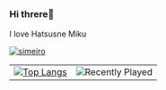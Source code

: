 ### Hi threre👋　
I love Hatsusne Miku

[![simeiro](https://img.shields.io/endpoint?url=https%3A%2F%2Fatcoder-badges.now.sh%2Fapi%2Fatcoder%2Fjson%2Fsimeiro)](https://atcoder.jp/users/simeiro)

<table>
  <tr>
    <td>
      <a href="https://github.com/simeiro/github-readme-stats">
        <img src="https://github-readme-stats.vercel.app/api/top-langs/?username=simeiro&theme=vue-dark&show_icons=true&layout=compact&width=100" alt="Top Langs">
      </a>
    </td>
    <td>
      <img src="https://spotify-recently-played-readme.vercel.app/api?user=bqo8ht3dthjz8lkeu0r5pxxz9&count=3&unique=true" alt="Recently Played">
    </td>
  </tr>
</table>

<!--
**simeiro/simeiro** is a ✨ _special_ ✨ repository because its `README.md` (this file) appears on your GitHub profile.

Here are some ideas to get you started:

- 🔭 I’m currently working on ...
- 🌱 I’m currently learning ...
- 👯 I’m looking to collaborate on ...
- 🤔 I’m looking for help with ...
- 💬 Ask me about ...
- 📫 How to reach me: ...
- 😄 Pronouns: ...
- ⚡ Fun fact: ...
-->


